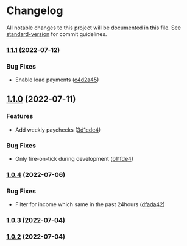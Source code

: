 # Changelog

All notable changes to this project will be documented in this file. See [standard-version](https://github.com/conventional-changelog/standard-version) for commit guidelines.

### [1.1.1](https://github.com/DulliAG/gsheet-finance/compare/v1.1.0...v1.1.1) (2022-07-12)


### Bug Fixes

* Enable load payments ([c4d2a45](https://github.com/DulliAG/gsheet-finance/commit/c4d2a45eb1997b000e4fef2638e01606eb1d8a02))

## [1.1.0](https://github.com/DulliAG/gsheet-finance/compare/v1.0.4...v1.1.0) (2022-07-11)


### Features

* Add weekly paychecks ([3d1cde4](https://github.com/DulliAG/gsheet-finance/commit/3d1cde4a644b07686c3b0536efb2a0299a24b1f1))


### Bug Fixes

* Only fire-on-tick during development ([b11fde4](https://github.com/DulliAG/gsheet-finance/commit/b11fde472792479a8667192cdb40f711331c0c9a))

### [1.0.4](https://github.com/DulliAG/gsheet-finance/compare/v1.0.3...v1.0.4) (2022-07-06)


### Bug Fixes

* Filter for income which same in the past 24hours ([dfada42](https://github.com/DulliAG/gsheet-finance/commit/dfada42c6fce4b435a100a4ce08f40307c1da3b6))

### [1.0.3](https://github.com/DulliAG/gsheet-finance/compare/v1.0.2...v1.0.3) (2022-07-04)

### [1.0.2](https://github.com/DulliAG/gsheet-finance/compare/v1.0.1...v1.0.2) (2022-07-04)
